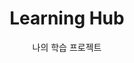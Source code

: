 ---
widget: portfolio
headless: true

title: "Learning Hub"
subtitle: "나의 학습 프로젝트"

content:
  page_type: project
  filter_default: 0
  filter_button:
    - name: All
      tag: '*'
    - name: Cloud
      tag: Cloud
    - name: Container Orchestration 
      tag: CO
    - name: Network Virtualization
      tag: NV
    - name: DevOps & Automation
      tag: CICD

design:
  columns: '3'
  view: custom
  flip_alt_rows: false
  background: {}
  spacing: {padding: [0, 0, "120px", 0]}
  custom_view: 'card_partial'
---